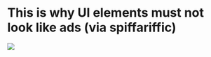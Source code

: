 <!--
id: 20952446
link: http://tumblr.atmos.org/post/20952446/this-is-why-ui-elements-must-not-look-like-ads
slug: this-is-why-ui-elements-must-not-look-like-ads
date: Thu Dec 06 2007 01:22:16 GMT-0800 (PST)
publish: 2007-12-06
tags: 
title: This is why UI elements must not look like ads (via spiffariffic)
-->


This is why UI elements must not look like ads (via spiffariffic)
=================================================================

![](http://25.media.tumblr.com/ZyX8Upfyn2moppzz2b4HL2vQ_500.jpg)

